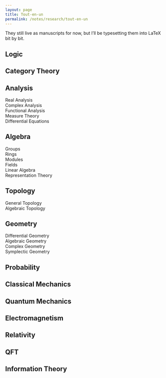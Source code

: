 ```yaml
---
layout: page
title: Tout-en-un
permalink: /notes/research/tout-en-un
---
```

  They still live as manuscripts for now, but I’ll be typesetting them into LaTeX bit by bit.
  
<h2>Logic</h2>

<h2>Category Theory</h2>

<h2>Analysis</h2>
<dl>
  <dt>Real Analysis</dt>

  <dt>Complex Analysis</dt>

  <dt>Functional Analysis</dt>

  <dt>Measure Theory</dt>

  <dt>Differential Equations</dt>
</dl>

<h2>Algebra</h2>
<dl>
  <dt>Groups</dt>

  <dt>Rings</dt>

  <dt>Modules</dt>

  <dt>Fields</dt>

  <dt>Linear Algebra</dt>

  <dt>Representation Theory</dt> 
</dl>

<h2>Topology</h2>
<dl>
  <dt>General Topology</dt>

  <dt>Algebraic Topology</dt>
</dl>

<h2>Geometry</h2>
<dl>
  <dt>Differential Geometry</dt>

  <dt>Algebraic Geometry</dt>

  <dt>Complex Geometry</dt>

  <dt>Symplectic Geometry</dt>
</dl>

<h2>Probability</h2>

<h2>Classical Mechanics</h2>

<h2>Quantum Mechanics</h2>

<h2>Electromagnetism</h2>

<h2>Relativity</h2>

<h2>QFT</h2>

<h2>Information Theory</h2>
